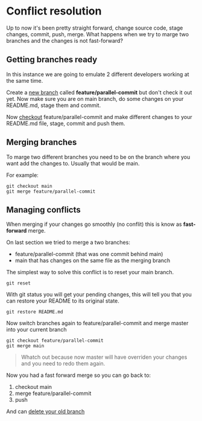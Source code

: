 # Conflict resolution

Up to now it's been pretty straight forward, change source code, stage changes, commit, push, merge. What happens when we try to marge two branches and the changes is not fast-forward?

## Getting branches ready

In this instance we are going to emulate 2 different developers working at the same time.

Create a [new branch](Session2.md#Branching) called **feature/parallel-commit** but don't check it out yet.
Now make sure you are on main branch, do some changes on your README.md, stage them and commit.

Now [checkout](Session2.md#checkout-a-branch) feature/parallel-commit and make different changes to your README.md file, stage, commit and push them.

## Merging branches

To marge two different branches you need to be on the branch where you want add the changes to. Usually that would be main.

For example:
```
git checkout main
git merge feature/parallel-commit
```

## Managing conflicts

When merging if your changes go smoothly (no conflit) this is know as **fast-forward** merge.

On last section we tried to merge a two branches: 
- feature/parallel-commit (that was one commit behind main)
- main that has changes on the same file as the merging branch

The simplest way to solve this conflict is to reset your main branch.
```
git reset 
```
With git status you will get your pending changes, this will tell you that you can restore your README to its original state.
```
git restore README.md
```
Now switch branches again to feature/parallel-commit and merge master into your current branch
```
git checkout feature/parallel-commit
git merge main
```

> Whatch out because now master will have overriden your changes and you need to redo them again.

Now you had a fast forward merge so you can go back to:
1. checkout main 
2. merge feature/parallel-commit
3. push 

And can [delete your old branch](Session2.md#delete-an-old-branch)

